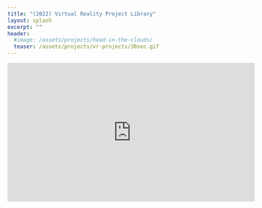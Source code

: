 ```yaml
---
title: "(2022) Virtual Reality Project Library"
layout: splash
excerpt: ""
header:
  #image: /assets/projects/head-in-the-clouds/
  teaser: /assets/projects/vr-projects/30sec.gif
---
```


<iframe width="560" height="315" src="https://www.youtube.com/embed/Vm_tyX6o1lQ?si=8ABZ4RYLiRb3gcnk" title="YouTube video player" frameborder="0" allow="accelerometer; autoplay; clipboard-write; encrypted-media; gyroscope; picture-in-picture; web-share" allowfullscreen></iframe>
